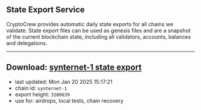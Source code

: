 ## State Export Service
CryptoCrew provides automatic daily state exports for all chains we validate. State export files can be used as genesis files and are a snapshot of the current blockchain state, including all validators, accounts, balances and delegations.

---
**Download: [synternet-1 state export](https://dl-eu2.ccvalidators.com/SERVICE/synternet/synternet-1_export_3280639.json)**
---

- last updated: Mon Jan 20 2025 15:17:21
- chain id: `synternet-1`
- export height: `3280639`
- use for: airdrops, local tests, chain recovery
